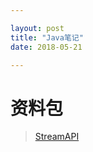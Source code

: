```yaml
---

layout: post
title: "Java笔记"
date: 2018-05-21

---
```


# 资料包

> [StreamAPI](https://www.ibm.com/developerworks/cn/java/j-lo-java8streamapi/index.html)
